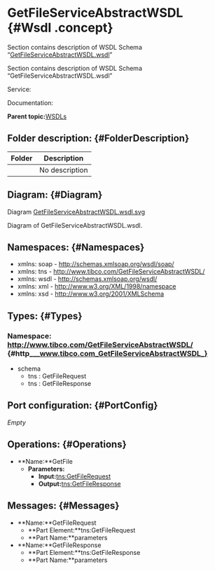 # GetFileServiceAbstractWSDL {#Wsdl .concept}

Section contains description of WSDL Schema “[GetFileServiceAbstractWSDL.wsdl](GetFileServiceAbstractWSDL.wsdl)”

Section contains description of WSDL Schema “GetFileServiceAbstractWSDL.wsdl”

Service:

Documentation:

**Parent topic:**[WSDLs](../../../projects/com.odido-rfp-demo/common/wsdl.md)

## Folder description: {#FolderDescription}

|Folder|Description|
|------|-----------|
| |No description|

## Diagram: {#Diagram}

Diagram [GetFileServiceAbstractWSDL.wsdl.svg](C_/MakeDoc/cfg/storage/default/1700828808628/dita/projects/com.odido-rfp-demo/Service_Descriptors/GetFileServiceAbstractWSDL.wsdl.svg)

Diagram of GetFileServiceAbstractWSDL.wsdl.

## Namespaces: {#Namespaces}

-   xmlns: soap - http://schemas.xmlsoap.org/wsdl/soap/
-   xmlns: tns - http://www.tibco.com/GetFileServiceAbstractWSDL/
-   xmlns: wsdl - http://schemas.xmlsoap.org/wsdl/
-   xmlns: xml - http://www.w3.org/XML/1998/namespace
-   xmlns: xsd - http://www.w3.org/2001/XMLSchema

## Types: {#Types}

### Namespace: http://www.tibco.com/GetFileServiceAbstractWSDL/ {#http___www.tibco.com_GetFileServiceAbstractWSDL_}

-   schema
    -   tns : GetFileRequest
    -   tns : GetFileResponse

## Port configuration: {#PortConfig}

*Empty*

## Operations: {#Operations}

-   **Name:**GetFile
    -   **Parameters:**
        -   **Input:**[tns:GetFileRequest](#Messages)
        -   **Output:**[tns:GetFileResponse](#Messages)

## Messages: {#Messages}

-   **Name:**GetFileRequest
    -   **Part Element:**tns:GetFileRequest
    -   **Part Name:**parameters
-   **Name:**GetFileResponse
    -   **Part Element:**tns:GetFileResponse
    -   **Part Name:**parameters

